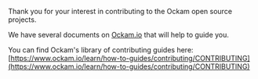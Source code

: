 Thank you for your interest in contributing to the Ockam open source projects.

We have several documents on [Ockam.io](https://www.ockam.io/) that will help to guide you.

You can find Ockam's library of contributing guides here:
[https://www.ockam.io/learn/how-to-guides/contributing/CONTRIBUTING](https://www.ockam.io/learn/how-to-guides/contributing/CONTRIBUTING)
